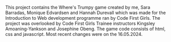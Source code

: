 This project contains the Where's Trumpy game created by me, Sara Barradas, Monique Edvardsen and Hannah Durevall which was made for the Introduction to Web development programme ran by Code First Girls.
The project was overlooked by Code First Girls Trainee instructors Kingsley Amoaning-Yankson and Josephine Obeng.
The game code consists of html, css and javascript.
Most recent changes were on the 16.05.2024.
